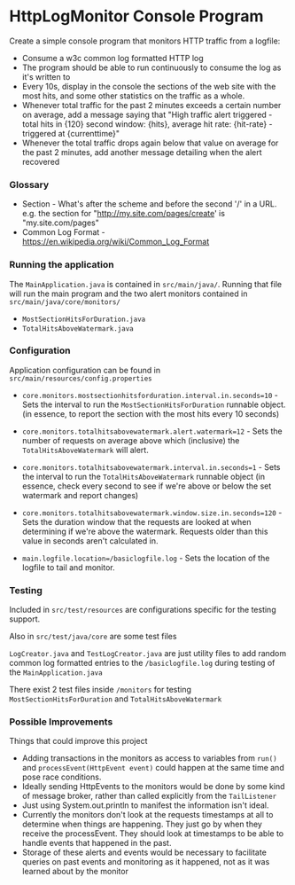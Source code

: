 # HttpLogMonitor Console Program

Create a simple console program that monitors HTTP traffic from a logfile:

* Consume a w3c common log formatted HTTP log 
* The program should be able to run continuously to consume the log as it's written to
* Every 10s, display in the console the sections of the web site with the most hits, and some other statistics on the traffic as a whole.
* Whenever total traffic for the past 2 minutes exceeds a certain number on average, add a message saying that "High traffic alert triggered - total hits in {120} second window: {hits}, average hit rate: {hit-rate} - triggered at {currenttime}"
* Whenever the total traffic drops again below that value on average for the past 2 minutes, add another message detailing when the alert recovered

### Glossary
* Section - What's after the scheme and before the second '/' in a URL. e.g. the section for "http://my.site.com/pages/create' is "my.site.com/pages"
* Common Log Format - https://en.wikipedia.org/wiki/Common_Log_Format

### Running the application
The `MainApplication.java` is contained in `src/main/java/`. Running that file will run the main program and the two alert monitors contained in `src/main/java/core/monitors/`
* `MostSectionHitsForDuration.java`
* `TotalHitsAboveWatermark.java`

### Configuration
Application configuration can be found in `src/main/resources/config.properties`

* `core.monitors.mostsectionhitsforduration.interval.in.seconds=10` - Sets the interval to run the `MostSectionHitsForDuration` runnable object. (in essence, to report the section with the most hits every 10 seconds)

* `core.monitors.totalhitsabovewatermark.alert.watermark=12` - Sets the number of requests on average above which (inclusive) the `TotalHitsAboveWatermark` will alert.
* `core.monitors.totalhitsabovewatermark.interval.in.seconds=1` - Sets the interval to run the `TotalHitsAboveWatermark` runnable object (in essence, check every second to see if we're above or below the set watermark and report changes)
* `core.monitors.totalhitsabovewatermark.window.size.in.seconds=120` - Sets the duration window that the requests are looked at when determining if we're above the watermark. Requests older than this value in seconds aren't calculated in.

* `main.logfile.location=/basiclogfile.log` - Sets the location of the logfile to tail and monitor.

### Testing
Included in `src/test/resources` are configurations specific for the testing support. 

Also in `src/test/java/core` are some test files

`LogCreator.java` and `TestLogCreator.java` are just utility files to add random common log formatted entries to the `/basiclogfile.log` during testing of the `MainApplication.java`

There exist 2 test files inside `/monitors` for testing `MostSectionHitsForDuration` and `TotalHitsAboveWatermark`

### Possible Improvements

Things that could improve this project
* Adding transactions in the monitors as access to variables from `run()` and `processEvent(HttpEvent event)` could happen at the same time and pose race conditions.
* Ideally sending HttpEvents to the monitors would be done by some kind of message broker, rather than called explicitly from the `TailListener`
* Just using System.out.println to manifest the information isn't ideal.
* Currently the monitors don't look at the requests timestamps at all to determine when things are happening. They just go by when they receive the processEvent. They should look at timestamps to be able to handle events that happened in the past.
* Storage of these alerts and events would be necessary to facilitate queries on past events and monitoring as it happened, not as it was learned about by the monitor
